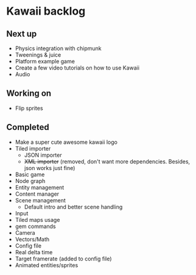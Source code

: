 # Kawaii backlog

## Next up
* Physics integration with chipmunk
* Tweenings & juice
* Platform example game
* Create a few video tutorials on how to use Kawaii
* Audio

## Working on
* Flip sprites

## Completed
* Make a super cute awesome kawaii logo
* Tiled importer
	* JSON importer
	* <del>XML importer</del> (removed, don't want more dependencies. Besides, json works just fine)
* Basic game
* Node graph
* Entity management
* Content manager
* Scene management
	* Default intro and better scene handling
* Input
* Tiled maps usage
* gem commands
* Camera
* Vectors/Math
* Config file
* Real delta time
* Target framerate (added to config file)
* Animated entities/sprites